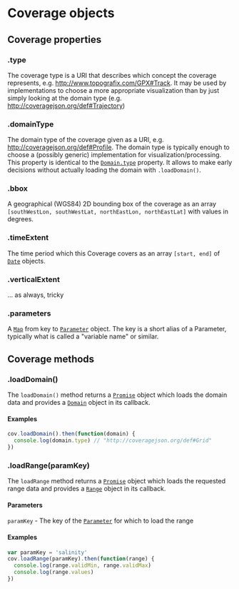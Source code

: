 # Coverage objects

## Coverage properties

### .type

The coverage type is a URI that describes which concept the coverage represents, e.g. http://www.topografix.com/GPX#Track. It may be used by implementations to choose a more appropriate visualization than by just simply looking at the domain type (e.g. http://coveragejson.org/def#Trajectory)

### .domainType

The domain type of the coverage given as a URI, e.g. http://coveragejson.org/def#Profile. The domain type is typically enough to choose a (possibly generic) implementation for visualization/processing. This property is identical to the [`Domain.type`](Domain.md) property. It allows to make early decisions without actually loading the domain with `.loadDomain()`.

### .bbox

A geographical (WGS84) 2D bounding box of the coverage as an array `[southWestLon, southWestLat, northEastLon, northEastLat]` with values in degrees.

### .timeExtent

The time period which this Coverage covers as an array `[start, end]` of [`Date`](https://developer.mozilla.org/en-US/docs/Web/JavaScript/Reference/Global_Objects/Date) objects.

### .verticalExtent

... as always, tricky

### .parameters

A [`Map`](https://developer.mozilla.org/de/docs/Web/JavaScript/Reference/Global_Objects/Map) from key to [`Parameter`](Parameter.md) object. The key is a short alias of a Parameter, typically what is called a "variable name" or similar.

## Coverage methods

### .loadDomain()

The `loadDomain()` method returns a [`Promise`](https://developer.mozilla.org/de/docs/Web/JavaScript/Reference/Global_Objects/Promise) object which loads the domain data and provides a [`Domain`](Domain.md) object in its callback.

#### Examples

```js
cov.loadDomain().then(function(domain) {
  console.log(domain.type) // "http://coveragejson.org/def#Grid"
})
```

### .loadRange(paramKey)

The `loadRange` method returns a [`Promise`](https://developer.mozilla.org/de/docs/Web/JavaScript/Reference/Global_Objects/Promise) object which loads the requested range data and provides a [`Range`](Range.md) object in its callback.

#### Parameters

`paramKey` - The key of the [`Parameter`](Parameter.md) for which to load the range

#### Examples

```js
var paramKey = 'salinity'
cov.loadRange(paramKey).then(function(range) {
  console.log(range.validMin, range.validMax)
  console.log(range.values)
})
```
